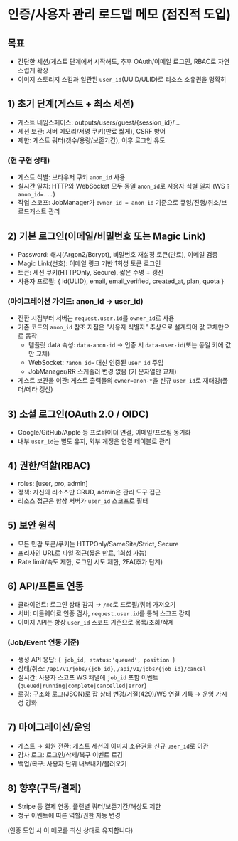 # 인증/사용자 관리 로드맵 메모 (점진적 도입)

## 목표
- 간단한 세션/게스트 단계에서 시작해도, 추후 OAuth/이메일 로그인, RBAC로 자연스럽게 확장
- 이미지 스토리지 스킴과 일관된 `user_id`(UUID/ULID)로 리소스 소유권을 명확히

## 1) 초기 단계(게스트 + 최소 세션)
- 게스트 네임스페이스: outputs/users/guest/{session_id}/...
- 세션 보관: 서버 메모리/서명 쿠키(만료 짧게), CSRF 방어
- 제한: 게스트 쿼터(갯수/용량/보존기간), 이후 로그인 유도

### (현 구현 상태)
- 게스트 식별: 브라우저 쿠키 `anon_id` 사용
- 실시간 일치: HTTP와 WebSocket 모두 동일 `anon_id`로 사용자 식별 일치 (WS `?anon_id=...`)
- 작업 스코프: JobManager가 `owner_id = anon_id` 기준으로 큐잉/진행/취소/브로드캐스트 관리

## 2) 기본 로그인(이메일/비밀번호 또는 Magic Link)
- Password: 해시(Argon2/Bcrypt), 비밀번호 재설정 토큰(만료), 이메일 검증
- Magic Link(선호): 이메일 링크 기반 1회성 토큰 로그인
- 토큰: 세션 쿠키(HTTPOnly, Secure), 짧은 수명 + 갱신
- 사용자 프로필: { id(ULID), email, email_verified, created_at, plan, quota }

### (마이그레이션 가이드: anon_id → user_id)
- 전환 시점부터 서버는 `request.user.id`를 `owner_id`로 사용
- 기존 코드의 `anon_id` 참조 지점은 "사용자 식별자" 추상으로 설계되어 값 교체만으로 동작
  - 템플릿 data 속성: `data-anon-id` → 인증 시 `data-user-id`(또는 동일 키에 값만 교체)
  - WebSocket: `?anon_id=` 대신 인증된 `user_id` 주입
  - JobManager/RR 스케줄러 변경 없음 (키 문자열만 교체)
- 게스트 보관물 이관: 게스트 출력물의 `owner=anon-*`을 신규 `user_id`로 재태깅(폴더/메타 갱신)

## 3) 소셜 로그인(OAuth 2.0 / OIDC)
- Google/GitHub/Apple 등 프로바이더 연결, 이메일/프로필 동기화
- 내부 `user_id`는 별도 유지, 외부 계정은 연결 테이블로 관리

## 4) 권한/역할(RBAC)
- roles: [user, pro, admin]
- 정책: 자신의 리소스만 CRUD, admin은 관리 도구 접근
- 리소스 접근은 항상 서버가 `user_id` 스코프로 필터

## 5) 보안 원칙
- 모든 민감 토큰/쿠키는 HTTPOnly/SameSite/Strict, Secure
- 프리사인 URL로 파일 접근(짧은 만료, 1회성 가능)
- Rate limit/속도 제한, 로그인 시도 제한, 2FA(추가 단계)

## 6) API/프론트 연동
- 클라이언트: 로그인 상태 감지 → `/me`로 프로필/쿼터 가져오기
- 서버: 미들웨어로 인증 검사, `request.user.id`를 통해 스코프 강제
- 이미지 API는 항상 `user_id` 스코프 기준으로 목록/조회/삭제

### (Job/Event 연동 기준)
- 생성 API 응답: `{ job_id, status:'queued', position }`
- 상태/취소: `/api/v1/jobs/{job_id}`, `/api/v1/jobs/{job_id}/cancel`
- 실시간: 사용자 스코프 WS 채널에 `job_id` 포함 이벤트(`queued|running|complete|cancelled|error`)
- 로깅: 구조화 로그(JSON)로 잡 상태 변경/거절(429)/WS 연결 기록 → 운영 가시성 강화

## 7) 마이그레이션/운영
- 게스트 → 회원 전환: 게스트 세션의 이미지 소유권을 신규 `user_id`로 이관
- 감사 로그: 로그인/삭제/복구 이벤트 로깅
- 백업/복구: 사용자 단위 내보내기/불러오기

## 8) 향후(구독/결제)
- Stripe 등 결제 연동, 플랜별 쿼터/보존기간/해상도 제한
- 청구 이벤트에 따른 역할/권한 자동 변경

(인증 도입 시 이 메모를 최신 상태로 유지합니다)

